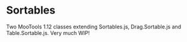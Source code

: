 Sortables
==============

Two MooTools 1.12 classes extending Sortables.js, Drag.Sortable.js and Table.Sortable.js.
Very much WIP!